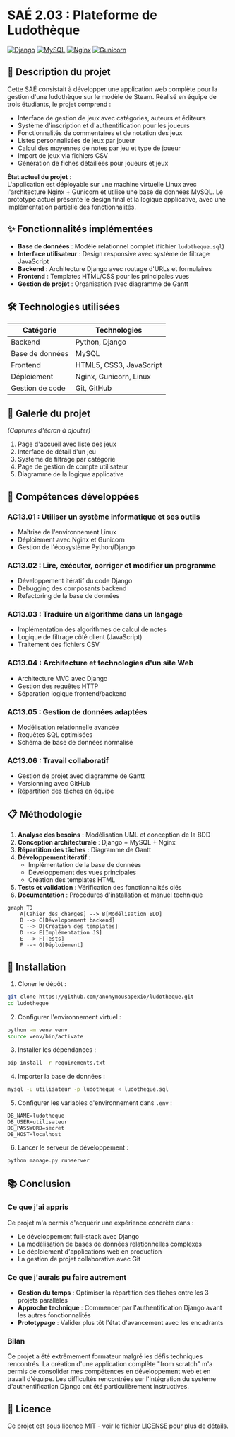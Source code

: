 # SAÉ 2.03 : Plateforme de Ludothèque

[![Django](https://img.shields.io/badge/Django-092E20?style=for-the-badge&logo=django&logoColor=green)](https://www.djangoproject.com/)
[![MySQL](https://img.shields.io/badge/MySQL-005C84?style=for-the-badge&logo=mysql&logoColor=white)](https://www.mysql.com/)
[![Nginx](https://img.shields.io/badge/Nginx-009639?style=for-the-badge&logo=nginx&logoColor=white)](https://nginx.org/)
[![Gunicorn](https://img.shields.io/badge/gunicorn-%298729.svg?style=for-the-badge&logo=gunicorn&logoColor=white)](https://gunicorn.org/)

## 📖 Description du projet
Cette SAÉ consistait à développer une application web complète pour la gestion d'une ludothèque sur le modèle de Steam. Réalisé en équipe de trois étudiants, le projet comprend :

- Interface de gestion de jeux avec catégories, auteurs et éditeurs
- Système d'inscription et d'authentification pour les joueurs
- Fonctionnalités de commentaires et de notation des jeux
- Listes personnalisées de jeux par joueur
- Calcul des moyennes de notes par jeu et type de joueur
- Import de jeux via fichiers CSV
- Génération de fiches détaillées pour joueurs et jeux

**État actuel du projet** :  
L'application est déployable sur une machine virtuelle Linux avec l'architecture Nginx + Gunicorn et utilise une base de données MySQL. Le prototype actuel présente le design final et la logique applicative, avec une implémentation partielle des fonctionnalités.

## ✨ Fonctionnalités implémentées
- **Base de données** : Modèle relationnel complet (fichier `ludotheque.sql`)
- **Interface utilisateur** : Design responsive avec système de filtrage JavaScript
- **Backend** : Architecture Django avec routage d'URLs et formulaires
- **Frontend** : Templates HTML/CSS pour les principales vues
- **Gestion de projet** : Organisation avec diagramme de Gantt

## 🛠️ Technologies utilisées
| Catégorie        | Technologies                               |
|------------------|--------------------------------------------|
| Backend          | Python, Django                             |
| Base de données  | MySQL                                      |
| Frontend         | HTML5, CSS3, JavaScript                    |
| Déploiement      | Nginx, Gunicorn, Linux                     |
| Gestion de code  | Git, GitHub                                |

## 📸 Galerie du projet
*(Captures d'écran à ajouter)*
1. Page d'accueil avec liste des jeux
2. Interface de détail d'un jeu
3. Système de filtrage par catégorie
4. Page de gestion de compte utilisateur
5. Diagramme de la logique applicative

## 🧠 Compétences développées
### AC13.01 : Utiliser un système informatique et ses outils
- Maîtrise de l'environnement Linux
- Déploiement avec Nginx et Gunicorn
- Gestion de l'écosystème Python/Django

### AC13.02 : Lire, exécuter, corriger et modifier un programme
- Développement itératif du code Django
- Debugging des composants backend
- Refactoring de la base de données

### AC13.03 : Traduire un algorithme dans un langage
- Implémentation des algorithmes de calcul de notes
- Logique de filtrage côté client (JavaScript)
- Traitement des fichiers CSV

### AC13.04 : Architecture et technologies d'un site Web
- Architecture MVC avec Django
- Gestion des requêtes HTTP
- Séparation logique frontend/backend

### AC13.05 : Gestion de données adaptées
- Modélisation relationnelle avancée
- Requêtes SQL optimisées
- Schéma de base de données normalisé

### AC13.06 : Travail collaboratif
- Gestion de projet avec diagramme de Gantt
- Versionning avec GitHub
- Répartition des tâches en équipe

## 📋 Méthodologie
1. **Analyse des besoins** : Modélisation UML et conception de la BDD
2. **Conception architecturale** : Django + MySQL + Nginx
3. **Répartition des tâches** : Diagramme de Gantt
4. **Développement itératif** : 
   - Implémentation de la base de données
   - Développement des vues principales
   - Création des templates HTML
5. **Tests et validation** : Vérification des fonctionnalités clés
6. **Documentation** : Procédures d'installation et manuel technique

```mermaid
graph TD
    A[Cahier des charges] --> B[Modélisation BDD]
    B --> C[Développement backend]
    C --> D[Création des templates]
    D --> E[Implémentation JS]
    E --> F[Tests]
    F --> G[Déploiement]
```

## 🚀 Installation
1. Cloner le dépôt :
```bash
git clone https://github.com/anonymousapexio/ludotheque.git
cd ludotheque
```

2. Configurer l'environnement virtuel :
```bash
python -m venv venv
source venv/bin/activate
```

3. Installer les dépendances :
```bash
pip install -r requirements.txt
```

4. Importer la base de données :
```bash
mysql -u utilisateur -p ludotheque < ludotheque.sql
```

5. Configurer les variables d'environnement dans `.env` :
```env
DB_NAME=ludotheque
DB_USER=utilisateur
DB_PASSWORD=secret
DB_HOST=localhost
```

6. Lancer le serveur de développement :
```bash
python manage.py runserver
```

## 📚 Conclusion
### Ce que j'ai appris
Ce projet m'a permis d'acquérir une expérience concrète dans :
- Le développement full-stack avec Django
- La modélisation de bases de données relationnelles complexes
- Le déploiement d'applications web en production
- La gestion de projet collaborative avec Git

### Ce que j'aurais pu faire autrement
- **Gestion du temps** : Optimiser la répartition des tâches entre les 3 projets parallèles
- **Approche technique** : Commencer par l'authentification Django avant les autres fonctionnalités
- **Prototypage** : Valider plus tôt l'état d'avancement avec les encadrants

### Bilan
Ce projet a été extrêmement formateur malgré les défis techniques rencontrés. La création d'une application complète "from scratch" m'a permis de consolider mes compétences en développement web et en travail d'équipe. Les difficultés rencontrées sur l'intégration du système d'authentification Django ont été particulièrement instructives.

## 📄 Licence
Ce projet est sous licence MIT - voir le fichier [LICENSE](LICENSE) pour plus de détails.
